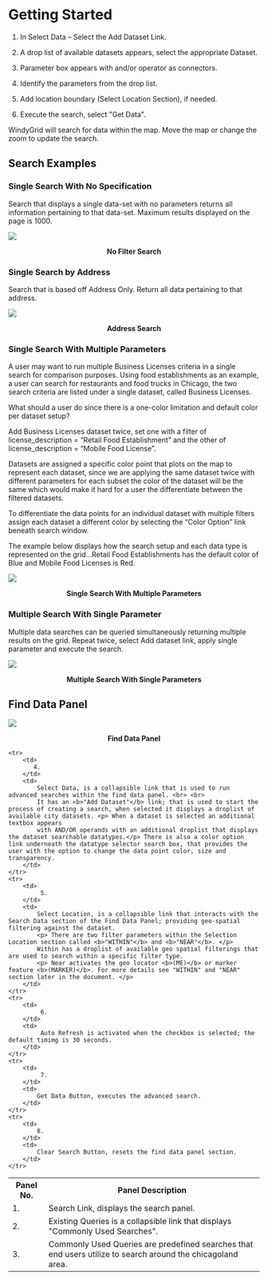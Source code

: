 # Getting Started

1. In Select Data – Select the Add Dataset Link.

2. A drop list of available datasets appears, select the appropriate Dataset.

3. Parameter box appears with and/or operator as connectors.

4. Identify the parameters from the drop list.

5. Add location boundary (Select Location Section), if needed.

6. Execute the search, select "Get Data".

WindyGrid will search for data within the map. Move the map or change the zoom to update the search.

## Search Examples

### Single Search With No Specification

Search that displays a single data-set with no parameters returns all information pertaining to that data-set. Maximum results displayed on the page is 1000.

![](../media/nofilter.jpg)
<p align="center"><b>No Filter Search</b></p>

### Single Search by Address

Search that is based off Address Only. Return all data pertaining to that address.

![](../media/address.jpg)
<p align="center"><b>Address Search</b></p>

### Single Search With Multiple Parameters

A user may want to run multiple Business Licenses criteria in a single search for comparison purposes. Using food establishments as an example, a user can search for restaurants and food trucks in Chicago, the two search criteria are listed under a single dataset, called Business Licenses.

What should a user do since there is a one-color limitation and default color per dataset setup?


Add Business Licenses dataset twice, set one with a filter of license_description = “Retail Food Establishment” and the other of license_description = “Mobile Food License”.  

Datasets are assigned a specific color point that plots on the map to represent each dataset, since we are applying the same dataset twice with different parameters for each subset the color of the dataset will be the same which would make it hard for a user the differentiate between the filtered datasets.

To differentiate the data points for an individual dataset with multiple filters assign each dataset a different color by selecting the “Color Option” link beneath search window.

The example below displays how the search setup and each data type is represented on the grid...Retail Food Establishments has the default color of Blue and Mobile Food Licenses is Red.

![](../media/blicense.jpg)
<p align="center"><b>Single Search With Multiple Parameters</b></p>


###  Multiple Search With Single Parameter

Multiple data searches can be queried simultaneously returning multiple results on the grid. Repeat twice, select Add dataset link, apply single parameter and execute the search.

![](../media/singlep.jpg)
<p align="center"><b>Multiple Search With Single Parameters</b></p>

## Find Data Panel

![](../media/Find_Panel.jpg)
<p align="center"><b>Find Data Panel</b></p>

<table>
    <tr>
        <th>
            <b>Panel No.</b>
        </th>
        <th>
            <b>Panel Description</b>
        </th>
    </tr>
    <tr>
        <td>
            1.
        </td>
        <td>
             Search Link, displays the search panel.
        </td>
    </tr>
        <tr>
        <td>
            2.
        </td>
        <td>
             Existing Queries is a collapsible link that displays "Commonly Used Searches".
        </td>
    </tr>
    <tr>
        <td>
            3.
        </td>
        <td>
            Commonly Used Queries are predefined searches that end users utilize to search around the chicagoland area.
        </td>
    </tr>
    
    <tr>
        <td>
           4.
        </td> 
        <td>
            Select Data, is a collapsible link that is used to run advanced searches within the find data panel. <br> <br>
            It has an <b>"Add Dataset"</b> link; that is used to start the process of creating a search, when selected it displays a droplist of available city datasets. <p> When a dataset is selected an additional textbox appears
            with AND/OR operands with an additional droplist that displays the dataset searchable datatypes.</p> There is also a color option link underneath the datatype selector search box, that provides the user with the option to change the data point color, size and transparency.
        </td>
    </tr>
    <tr>
        <td>
             5.
        </td>
        <td>
            Select Location, is a collapsible link that interacts with the Search Data section of the Find Data Panel; providing geo-spatial filtering against the dataset. 
			<p> There are two filter parameters within the Selection Location section called <b>"WITHIN"</b> and <b>"NEAR"</b>. </p> 
			Within has a droplist of available geo spatial filterings that are used to search within a specific filter type. 
			<p> Near activates the geo locator <b>(ME)</b> or marker feature <b>(MARKER)</b>. For more details see "WITHIN" and "NEAR" section later in the document. </p>
        </td>
    </tr>
    <tr>
        <td>
             6.
        </td>     
        <td>     
             Auto Refresh is activated when the checkbox is selected; the default timimg is 30 seconds.
        </td>
    </tr>
    <tr>
        <td>
             7.
        </td>
        <td>
            Get Data Button, executes the advanced search.
        </td>
    </tr>
    <tr>
        <td>
            8.
        </td>    
        <td>    
            Clear Search Button, resets the find data panel section.
        </td>
    </tr>
</table>
